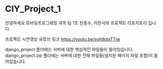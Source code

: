 # CIY_Project_1

안녕하세요 모바일프로그래밍 과목 팀 1조 한종수, 이찬서의 프로젝트 리포지토리 입니다.

프로젝트 시연영상 유튜브 링크
https://youtu.be/syh9ptsTTiw

django_project 폴더에는 서버에 대한 핵심적인 파일들이 들어있습니다.
django_project.zip 폴더에는 서버에 대한 전체 파일들(설치된 패키지 파일 포함)이 들어있습니다.
